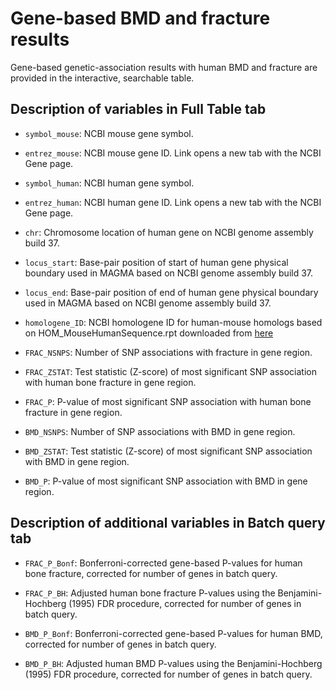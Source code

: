# Gene-based BMD and fracture results

Gene-based genetic-association results with human BMD and fracture are provided in the interactive, searchable table.

## Description of variables in Full Table tab

+ `symbol_mouse`: NCBI mouse gene symbol.

+ `entrez_mouse`: NCBI mouse gene ID. Link opens a new tab with the NCBI Gene page.

+ `symbol_human`: NCBI human gene symbol.

+ `entrez_human`: NCBI human gene ID. Link opens a new tab with the NCBI Gene page.

+ `chr`: Chromosome location of human gene on NCBI genome assembly build 37.

+ `locus_start`: Base-pair position of start of human gene physical boundary used in MAGMA based on NCBI genome assembly build 37.

+ `locus_end`: Base-pair position of end of human gene physical boundary used in MAGMA based on NCBI genome assembly build 37.

+ `homologene_ID`: NCBI homologene ID for human-mouse homologs based on HOM_MouseHumanSequence.rpt downloaded from [here](http://www.informatics.jax.org/downloads/reports/index.html#homology)

+ `FRAC_NSNPS`: Number of SNP associations with fracture in gene region.

+ `FRAC_ZSTAT`: Test statistic (Z-score) of most significant SNP association with human bone fracture in gene region.

+ `FRAC_P`: P-value of most significant SNP association with human bone fracture in gene region.

+ `BMD_NSNPS`: Number of SNP associations with BMD in gene region.

+ `BMD_ZSTAT`: Test statistic (Z-score) of most significant SNP association with BMD in gene region.

+ `BMD_P`: P-value of most significant SNP association with BMD in gene region.

## Description of additional variables in Batch query tab

+ `FRAC_P_Bonf`: Bonferroni-corrected gene-based P-values for human bone fracture, corrected for number of genes in batch query.

+ `FRAC_P_BH`: Adjusted human bone fracture P-values using the Benjamini-Hochberg (1995) FDR procedure, corrected for number of genes in batch query.

+ `BMD_P_Bonf`: Bonferroni-corrected gene-based P-values for human BMD, corrected for number of genes in batch query. 

+ `BMD_P_BH`: Adjusted human BMD P-values using the Benjamini-Hochberg (1995) FDR procedure, corrected for number of genes in batch query.

